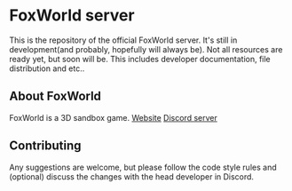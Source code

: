 # FoxWorld server
This is the repository of the official FoxWorld server. It's still in development(and probably, hopefully will always be).
Not all resources are ready yet, but soon will be. This includes developer documentation, file distribution and etc..
## About FoxWorld
FoxWorld is a 3D sandbox game.
[Website](http://95.158.46.192:7513/)
[Discord server](https://discord.gg/HDXu2ZDGuM)
## Contributing
Any suggestions are welcome, but please follow the code style rules and (optional) discuss the changes with the head developer in Discord.
